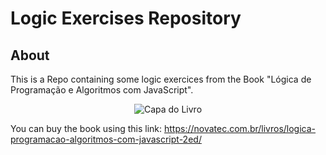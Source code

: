 # Logic Exercises Repository

## About

This is a Repo containing some logic exercices from the Book "Lógica de Programação e Algoritmos com JavaScript". 

<div align = "center">

![Capa do Livro](https://s3.novatec.com.br/capas-ampliadas/capa-ampliada-9786586057904.jpg)

</div>

You can buy the book using this link: https://novatec.com.br/livros/logica-programacao-algoritmos-com-javascript-2ed/